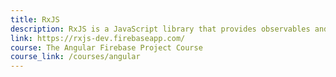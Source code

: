 ```yaml
---
title: RxJS
description: RxJS is a JavaScript library that provides observables and reactive programming utilities, primarily for controlling asynchronous streams of data.
link: https://rxjs-dev.firebaseapp.com/
course: The Angular Firebase Project Course
course_link: /courses/angular
---
```

